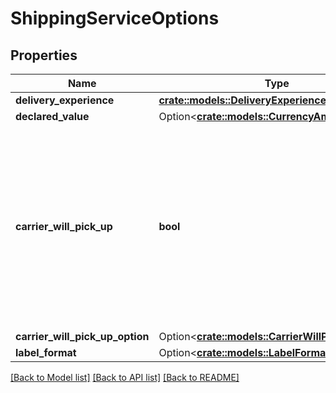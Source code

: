 # ShippingServiceOptions

## Properties

Name | Type | Description | Notes
------------ | ------------- | ------------- | -------------
**delivery_experience** | [**crate::models::DeliveryExperienceType**](DeliveryExperienceType.md) |  | 
**declared_value** | Option<[**crate::models::CurrencyAmount**](CurrencyAmount.md)> |  | [optional]
**carrier_will_pick_up** | **bool** | When true, the carrier will pick up the package.  Note: Scheduled carrier pickup is available only using Dynamex (US), DPD (UK), and Royal Mail (UK). | 
**carrier_will_pick_up_option** | Option<[**crate::models::CarrierWillPickUpOption**](CarrierWillPickUpOption.md)> |  | [optional]
**label_format** | Option<[**crate::models::LabelFormat**](LabelFormat.md)> |  | [optional]

[[Back to Model list]](../README.md#documentation-for-models) [[Back to API list]](../README.md#documentation-for-api-endpoints) [[Back to README]](../README.md)


